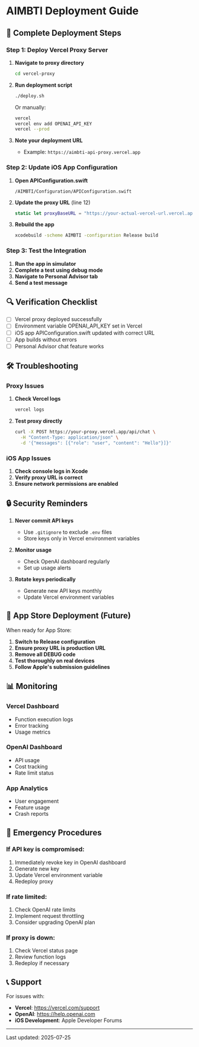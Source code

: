 # AIMBTI Deployment Guide

## 🚀 Complete Deployment Steps

### Step 1: Deploy Vercel Proxy Server

1. **Navigate to proxy directory**
   ```bash
   cd vercel-proxy
   ```

2. **Run deployment script**
   ```bash
   ./deploy.sh
   ```
   
   Or manually:
   ```bash
   vercel
   vercel env add OPENAI_API_KEY
   vercel --prod
   ```

3. **Note your deployment URL**
   - Example: `https://aimbti-api-proxy.vercel.app`

### Step 2: Update iOS App Configuration

1. **Open APIConfiguration.swift**
   ```
   /AIMBTI/Configuration/APIConfiguration.swift
   ```

2. **Update the proxy URL** (line 12)
   ```swift
   static let proxyBaseURL = "https://your-actual-vercel-url.vercel.app"
   ```

3. **Rebuild the app**
   ```bash
   xcodebuild -scheme AIMBTI -configuration Release build
   ```

### Step 3: Test the Integration

1. **Run the app in simulator**
2. **Complete a test using debug mode**
3. **Navigate to Personal Advisor tab**
4. **Send a test message**

## 🔍 Verification Checklist

- [ ] Vercel proxy deployed successfully
- [ ] Environment variable OPENAI_API_KEY set in Vercel
- [ ] iOS app APIConfiguration.swift updated with correct URL
- [ ] App builds without errors
- [ ] Personal Advisor chat feature works

## 🛠 Troubleshooting

### Proxy Issues
1. **Check Vercel logs**
   ```bash
   vercel logs
   ```

2. **Test proxy directly**
   ```bash
   curl -X POST https://your-proxy.vercel.app/api/chat \
     -H "Content-Type: application/json" \
     -d '{"messages": [{"role": "user", "content": "Hello"}]}'
   ```

### iOS App Issues
1. **Check console logs in Xcode**
2. **Verify proxy URL is correct**
3. **Ensure network permissions are enabled**

## 🔒 Security Reminders

1. **Never commit API keys**
   - Use `.gitignore` to exclude `.env` files
   - Store keys only in Vercel environment variables

2. **Monitor usage**
   - Check OpenAI dashboard regularly
   - Set up usage alerts

3. **Rotate keys periodically**
   - Generate new API keys monthly
   - Update Vercel environment variables

## 📱 App Store Deployment (Future)

When ready for App Store:

1. **Switch to Release configuration**
2. **Ensure proxy URL is production URL**
3. **Remove all DEBUG code**
4. **Test thoroughly on real devices**
5. **Follow Apple's submission guidelines**

## 📊 Monitoring

### Vercel Dashboard
- Function execution logs
- Error tracking
- Usage metrics

### OpenAI Dashboard
- API usage
- Cost tracking
- Rate limit status

### App Analytics
- User engagement
- Feature usage
- Crash reports

## 🚨 Emergency Procedures

### If API key is compromised:
1. Immediately revoke key in OpenAI dashboard
2. Generate new key
3. Update Vercel environment variable
4. Redeploy proxy

### If rate limited:
1. Check OpenAI rate limits
2. Implement request throttling
3. Consider upgrading OpenAI plan

### If proxy is down:
1. Check Vercel status page
2. Review function logs
3. Redeploy if necessary

## 📞 Support

For issues with:
- **Vercel**: https://vercel.com/support
- **OpenAI**: https://help.openai.com
- **iOS Development**: Apple Developer Forums

---

Last updated: 2025-07-25